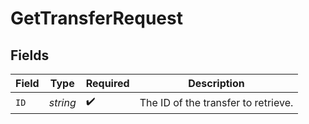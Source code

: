 # GetTransferRequest


## Fields

| Field                               | Type                                | Required                            | Description                         |
| ----------------------------------- | ----------------------------------- | ----------------------------------- | ----------------------------------- |
| `ID`                                | *string*                            | :heavy_check_mark:                  | The ID of the transfer to retrieve. |